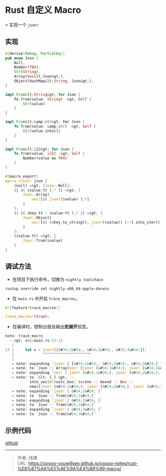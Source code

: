 # Rust 自定义 Macro


&gt; 实现一个 `json!`

## 实现

```rust
#[derive(Debug, PartialEq)]
pub enum Json {
    Null,
    Number(f64),
    Str(String),
    Array(Vec&lt;Json&gt;),
    Object(HashMap&lt;String, Json&gt;),
}

impl From&lt;String&gt; for Json {
    fn from(value: String) -&gt; Self {
        Str(value)
    }
}

impl From&lt;&amp;str&gt; for Json {
    fn from(value: &amp;str) -&gt; Self {
        Str(value.into())
    }
}

impl From&lt;i32&gt; for Json {
    fn from(value: i32) -&gt; Self {
        Number(value as f64)
    }
}

#[macro_export]
macro_rules! json {
    (null) =&gt; {Json::Null};
    ([ $( $value:tt ),* ]) =&gt; {
        Json::Array(
            vec![$( json!($value) ),*]
        )
    };
    ({ $( $key:tt : $value:tt ),* }) =&gt; {
        Json::Object(
            vec![$( ($key.to_string(), json!($value)) ),*].into_iter().collect()
        )
    };
    ($value:tt) =&gt; {
        Json::from($value)
    }
}
```

## 调试方法

* 在项目下执行命令，切换为 `nightly toolchain`

```shell
rustup override set nightly-x86_64-apple-darwin
```

* 在 `main.rs` 中开启 `trace_macros`。

```rust
#![feature(trace_macros)]

trace_macros!(true);
```

* 在编译时，控制台就会输出**宏展开**信息。

```rust
note: trace_macro
  --&gt; src/main.rs:23:13
   |
23 |     let v = json!([&#34;1&#34;, &#34;2&#34;, &#34;3&#34;]);
   |             ^^^^^^^^^^^^^^^^^^^^^^
   |
   = note: expanding `json! { [&#34;1&#34;, &#34;2&#34;, &#34;3&#34;] }`
   = note: to `Json :: Array(vec! [json! (&#34;1&#34;), json! (&#34;2&#34;), json! (&#34;3&#34;)])`
   = note: expanding `vec! { json! (&#34;1&#34;), json! (&#34;2&#34;), json! (&#34;3&#34;) }`
   = note: to `&lt; [_] &gt; ::
           into_vec(#[rustc_box] $crate :: boxed :: Box ::
           new([json! (&#34;1&#34;), json! (&#34;2&#34;), json! (&#34;3&#34;)]))`
   = note: expanding `json! { &#34;1&#34; }`
   = note: to `Json :: from(&#34;1&#34;)`
   = note: expanding `json! { &#34;2&#34; }`
   = note: to `Json :: from(&#34;2&#34;)`
   = note: expanding `json! { &#34;3&#34; }`
   = note: to `Json :: from(&#34;3&#34;)`
```

## 示例代码

[github](https://github.com/ooooo-youwillsee/demo-rust-macro)

---

> 作者: 线偶  
> URL: https://ooooo-youwillsee.github.io/ooooo-notes/rust-%E8%87%AA%E5%AE%9A%E4%B9%89-macro/  

